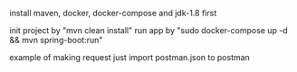 install maven, docker, docker-compose and jdk-1.8 first

init project by "mvn clean install"
run app by "sudo docker-compose up -d && mvn spring-boot:run"

example of making request just import postman.json to postman

